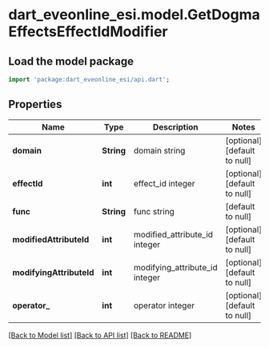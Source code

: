 # dart_eveonline_esi.model.GetDogmaEffectsEffectIdModifier

## Load the model package
```dart
import 'package:dart_eveonline_esi/api.dart';
```

## Properties
Name | Type | Description | Notes
------------ | ------------- | ------------- | -------------
**domain** | **String** | domain string | [optional] [default to null]
**effectId** | **int** | effect_id integer | [optional] [default to null]
**func** | **String** | func string | [default to null]
**modifiedAttributeId** | **int** | modified_attribute_id integer | [optional] [default to null]
**modifyingAttributeId** | **int** | modifying_attribute_id integer | [optional] [default to null]
**operator_** | **int** | operator integer | [optional] [default to null]

[[Back to Model list]](../README.md#documentation-for-models) [[Back to API list]](../README.md#documentation-for-api-endpoints) [[Back to README]](../README.md)


